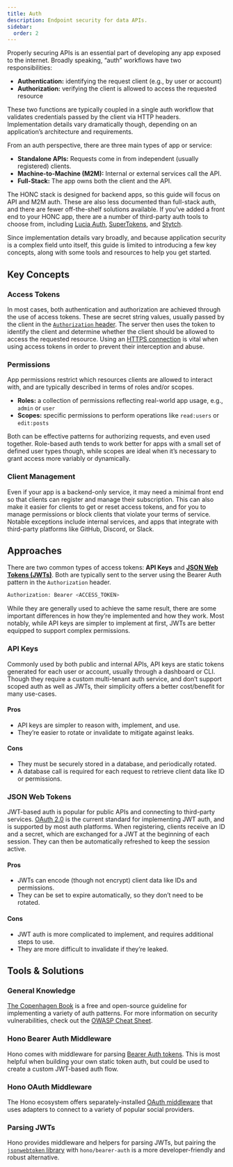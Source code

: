 ```yaml
---
title: Auth
description: Endpoint security for data APIs.
sidebar:
  order: 2
---
```


Properly securing APIs is an essential part of developing any app exposed to the internet. Broadly speaking, “auth” workflows have two responsibilities:

- **Authentication:** identifying the request client (e.g., by user or account)
- **Authorization:**  verifying the client is allowed to access the requested resource

These two functions are typically coupled in a single auth workflow that validates credentials passed by the client via HTTP headers. Implementation details vary dramatically though, depending on an application’s architecture and requirements.

From an auth perspective, there are three main types of app or service:

- **Standalone APIs:** Requests come in from independent (usually registered) clients.
- **Machine-to-Machine (M2M):** Internal or external services call the API.
- **Full-Stack:** The app owns both the client and the API.

The HONC stack is designed for backend apps, so this guide will focus on API and M2M auth. These are also less documented than full-stack auth, and there are fewer off-the-shelf solutions available. If you’ve added a front end to your HONC app, there are a number of third-party auth tools to choose from, including [Lucia Auth](https://lucia-auth.com/), [SuperTokens](https://supertokens.com/), and [Stytch](https://stytch.com/).

Since implementation details vary broadly, and because application security is a complex field unto itself, this guide is limited to introducing a few key concepts, along with some tools and resources to help you get started.

## Key Concepts

### Access Tokens

In most cases, both authentication and authorization are achieved through the use of access tokens. These are secret string values, usually passed by the client in the [`Authorization` header](https://developer.mozilla.org/en-US/docs/Web/HTTP/Reference/Headers/Authorization). The server then uses the token to identify the client and determine whether the client should be allowed to access the requested resource. Using an [HTTPS connection](https://developer.mozilla.org/en-US/docs/Glossary/HTTPS) is vital when using access tokens in order to prevent their interception and abuse.

### Permissions

App permissions restrict which resources clients are allowed to interact with, and are typically described in terms of roles and/or scopes.

- **Roles:** a collection of permissions reflecting real-world app usage, e.g., `admin` or `user`
- **Scopes:** specific permissions to perform operations like `read:users` or `edit:posts`

Both can be effective patterns for authorizing requests, and even used together. Role-based auth tends to work better for apps with a small set of defined user types though, while scopes are ideal when it’s necessary to grant access more variably or dynamically.

### Client Management

Even if your app is a backend-only service, it may need a minimal front end so that clients can register and manage their subscription. This can also make it easier for clients to get or reset access tokens, and for you to manage permissions or block clients that violate your terms of service. Notable exceptions include internal services, and apps that integrate with third-party platforms like GitHub, Discord, or Slack.

## Approaches

There are two common types of access tokens: **API Keys** and [**JSON Web Tokens (JWTs)**](https://jwt.io/introduction). Both are typically sent to the server using the Bearer Auth pattern in the `Authorization` header.

```bash
Authorization: Bearer <ACCESS_TOKEN>
```

While they are generally used to achieve the same result, there are some important differences in how they’re implemented and how they work. Most notably, while API keys are simpler to implement at first, JWTs are better equipped to support complex permissions.

### API Keys

Commonly used by both public and internal APIs, API keys are static tokens generated for each user or account, usually through a dashboard or CLI. Though they require a custom multi-tenant auth service, and don’t support scoped auth as well as JWTs, their simplicity offers a better cost/benefit for many use-cases.

#### Pros

- API keys are simpler to reason with, implement, and use.
- They’re easier to rotate or invalidate to mitigate against leaks.

#### Cons

- They must be securely stored in a database, and periodically rotated.
- A database call is required for each request to retrieve client data like ID or permissions.

### JSON Web Tokens

JWT-based auth is popular for public APIs and connecting to third-party services. [OAuth 2.0](https://oauth.net/2/) is the current standard for implementing JWT auth, and is supported by most auth platforms. When registering, clients receive an ID and a secret, which are exchanged for a JWT at the beginning of each session. They can then be automatically refreshed to keep the session active. 

#### Pros

- JWTs can encode (though not encrypt) client data like IDs and permissions.
- They can be set to expire automatically, so they don’t need to be rotated.

#### Cons

- JWT auth is more complicated to implement, and requires additional steps to use.
- They are more difficult to invalidate if they’re leaked.

## Tools & Solutions

### General Knowledge

[The Copenhagen Book](https://thecopenhagenbook.com/) is a free and open-source guideline for implementing a variety of auth patterns. For more information on security vulnerabilities, check out the [OWASP Cheat Sheet](https://cheatsheetseries.owasp.org/index.html).

### Hono Bearer Auth Middleware

Hono comes with middleware for parsing [Bearer Auth tokens](https://hono.dev/docs/middleware/builtin/bearer-auth). This is most helpful when building your own static token auth, but could be used to create a custom JWT-based auth flow.

### Hono OAuth Middleware

The Hono ecosystem offers separately-installed [OAuth middleware](https://github.com/honojs/middleware/tree/main/packages/oauth-providers) that uses adapters to connect to a variety of popular social providers.

### Parsing JWTs

Hono provides middleware and helpers for parsing JWTs, but pairing the [`jsonwebtoken` library](https://www.npmjs.com/package/jsonwebtoken) with `hono/bearer-auth` is a more developer-friendly and robust alternative.